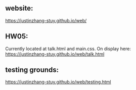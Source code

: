 ## website:
https://justinzhang-stuy.github.io/web/
## HW05:
Currently located at talk.html and main.css. On display here: https://justinzhang-stuy.github.io/web/talk.html
## testing grounds:
https://justinzhang-stuy.github.io/web/testing.html
